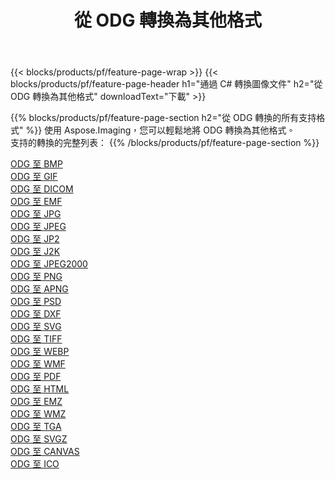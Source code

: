 ﻿---
title: 從 ODG 轉換為其他格式 
weight: 3920
url: /zh-hant/net/conversion/from/odg 
lang: zh-hant
langdirlevel: 2
locales: zh-hans,ja,it,ru,de,es,fr,nl,id,lt,pl,pt,vi,tr,ko,zh-hant,ar,hi,th,sv,cs,uk,he
description: 使用 Aspose.Imaging，您可以輕鬆地將 ODG 轉換為其他格式
---

{{< blocks/products/pf/feature-page-wrap >}}
{{< blocks/products/pf/feature-page-header h1="通過 C# 轉換圖像文件" h2="從 ODG 轉換為其他格式" downloadText="下載" >}}


{{% blocks/products/pf/feature-page-section  h2="從 ODG 轉換的所有支持格式" %}}
使用 Aspose.Imaging，您可以輕鬆地將 ODG 轉換為其他格式。
<br/>
支持的轉換的完整列表：
{{% /blocks/products/pf/feature-page-section %}}
<div class="container-fluid productfamilypage bg-gray">
    <div class="convertypes bg-gray agp-content section">
        <div class="container">
		<div class="row other-converters">
		    <div class='col-md-2 other-converter remove-lp remove-rp'><a href="/imaging/zh-hant/net/conversion/odg-to-bmp" >ODG 至 BMP</a></div><div class='col-md-2 other-converter remove-lp remove-rp'><a href="/imaging/zh-hant/net/conversion/odg-to-gif" >ODG 至 GIF</a></div><div class='col-md-2 other-converter remove-lp remove-rp'><a href="/imaging/zh-hant/net/conversion/odg-to-dicom" >ODG 至 DICOM</a></div><div class='col-md-2 other-converter remove-lp remove-rp'><a href="/imaging/zh-hant/net/conversion/odg-to-emf" >ODG 至 EMF</a></div><div class='col-md-2 other-converter remove-lp remove-rp'><a href="/imaging/zh-hant/net/conversion/odg-to-jpg" >ODG 至 JPG</a></div><div class='col-md-2 other-converter remove-lp remove-rp'><a href="/imaging/zh-hant/net/conversion/odg-to-jpeg" >ODG 至 JPEG</a></div><div class='col-md-2 other-converter remove-lp remove-rp'><a href="/imaging/zh-hant/net/conversion/odg-to-jp2" >ODG 至 JP2</a></div><div class='col-md-2 other-converter remove-lp remove-rp'><a href="/imaging/zh-hant/net/conversion/odg-to-j2k" >ODG 至 J2K</a></div><div class='col-md-2 other-converter remove-lp remove-rp'><a href="/imaging/zh-hant/net/conversion/odg-to-jpeg2000" >ODG 至 JPEG2000</a></div><div class='col-md-2 other-converter remove-lp remove-rp'><a href="/imaging/zh-hant/net/conversion/odg-to-png" >ODG 至 PNG</a></div><div class='col-md-2 other-converter remove-lp remove-rp'><a href="/imaging/zh-hant/net/conversion/odg-to-apng" >ODG 至 APNG</a></div><div class='col-md-2 other-converter remove-lp remove-rp'><a href="/imaging/zh-hant/net/conversion/odg-to-psd" >ODG 至 PSD</a></div><div class='col-md-2 other-converter remove-lp remove-rp'><a href="/imaging/zh-hant/net/conversion/odg-to-dxf" >ODG 至 DXF</a></div><div class='col-md-2 other-converter remove-lp remove-rp'><a href="/imaging/zh-hant/net/conversion/odg-to-svg" >ODG 至 SVG</a></div><div class='col-md-2 other-converter remove-lp remove-rp'><a href="/imaging/zh-hant/net/conversion/odg-to-tiff" >ODG 至 TIFF</a></div><div class='col-md-2 other-converter remove-lp remove-rp'><a href="/imaging/zh-hant/net/conversion/odg-to-webp" >ODG 至 WEBP</a></div><div class='col-md-2 other-converter remove-lp remove-rp'><a href="/imaging/zh-hant/net/conversion/odg-to-wmf" >ODG 至 WMF</a></div><div class='col-md-2 other-converter remove-lp remove-rp'><a href="/imaging/zh-hant/net/conversion/odg-to-pdf" >ODG 至 PDF</a></div><div class='col-md-2 other-converter remove-lp remove-rp'><a href="/imaging/zh-hant/net/conversion/odg-to-html" >ODG 至 HTML</a></div><div class='col-md-2 other-converter remove-lp remove-rp'><a href="/imaging/zh-hant/net/conversion/odg-to-emz" >ODG 至 EMZ</a></div><div class='col-md-2 other-converter remove-lp remove-rp'><a href="/imaging/zh-hant/net/conversion/odg-to-wmz" >ODG 至 WMZ</a></div><div class='col-md-2 other-converter remove-lp remove-rp'><a href="/imaging/zh-hant/net/conversion/odg-to-tga" >ODG 至 TGA</a></div><div class='col-md-2 other-converter remove-lp remove-rp'><a href="/imaging/zh-hant/net/conversion/odg-to-svgz" >ODG 至 SVGZ</a></div><div class='col-md-2 other-converter remove-lp remove-rp'><a href="/imaging/zh-hant/net/conversion/odg-to-canvas" >ODG 至 CANVAS</a></div><div class='col-md-2 other-converter remove-lp remove-rp'><a href="/imaging/zh-hant/net/conversion/odg-to-ico" >ODG 至 ICO</a></div>
                </div>
        </div>
    </div>
</div>
<br/>


